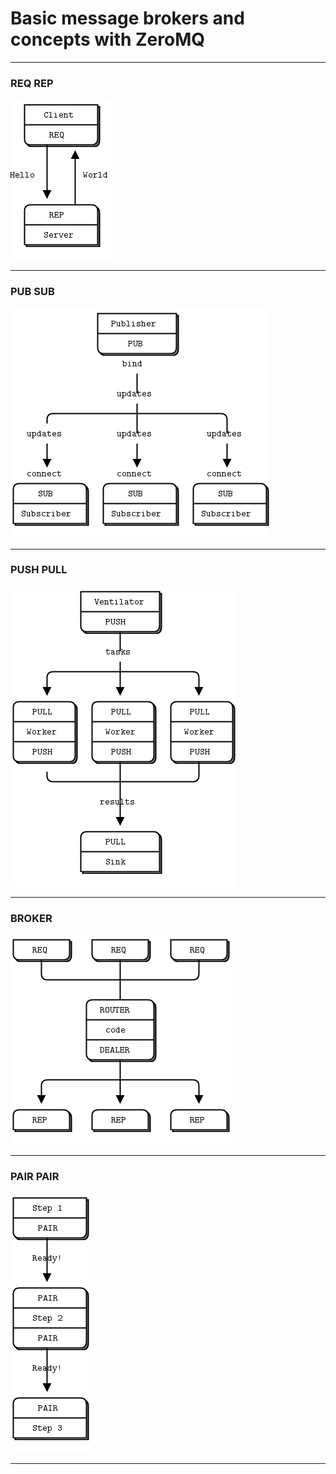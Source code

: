 # Basic message brokers and concepts with ZeroMQ
<hr>

### REQ REP
![REQ REP](REQ-REP.png)
<hr>

### PUB SUB
![PUB SUB](PUB-SUB.png)
<hr>

### PUSH PULL
![PUSH PULL](PUSH-PULL.png)
<hr>

### BROKER
![BROKER](BROKER.png)
<hr>

### PAIR PAIR
![PAIR PAIR](PAIR-PAIR.png)
<hr>
